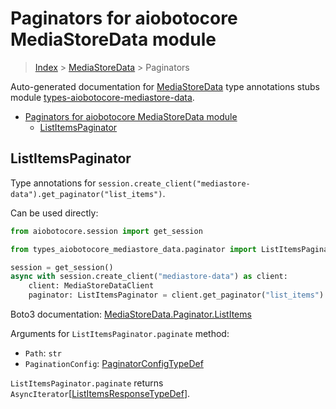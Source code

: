 <a id="paginators-for-aiobotocore-mediastoredata-module"></a>

# Paginators for aiobotocore MediaStoreData module

> [Index](../README.md) > [MediaStoreData](./README.md) > Paginators

Auto-generated documentation for
[MediaStoreData](https://boto3.amazonaws.com/v1/documentation/api/latest/reference/services/mediastore-data.html#MediaStoreData)
type annotations stubs module
[types-aiobotocore-mediastore-data](https://pypi.org/project/types-aiobotocore-mediastore-data/).

- [Paginators for aiobotocore MediaStoreData module](#paginators-for-aiobotocore-mediastoredata-module)
  - [ListItemsPaginator](#listitemspaginator)

<a id="listitemspaginator"></a>

## ListItemsPaginator

Type annotations for
`session.create_client("mediastore-data").get_paginator("list_items")`.

Can be used directly:

```python
from aiobotocore.session import get_session

from types_aiobotocore_mediastore_data.paginator import ListItemsPaginator

session = get_session()
async with session.create_client("mediastore-data") as client:
    client: MediaStoreDataClient
    paginator: ListItemsPaginator = client.get_paginator("list_items")
```

Boto3 documentation:
[MediaStoreData.Paginator.ListItems](https://boto3.amazonaws.com/v1/documentation/api/latest/reference/services/mediastore-data.html#MediaStoreData.Paginator.ListItems)

Arguments for `ListItemsPaginator.paginate` method:

- `Path`: `str`
- `PaginationConfig`:
  [PaginatorConfigTypeDef](./type_defs.md#paginatorconfigtypedef)

`ListItemsPaginator.paginate` returns
`AsyncIterator`\[[ListItemsResponseTypeDef](./type_defs.md#listitemsresponsetypedef)\].
